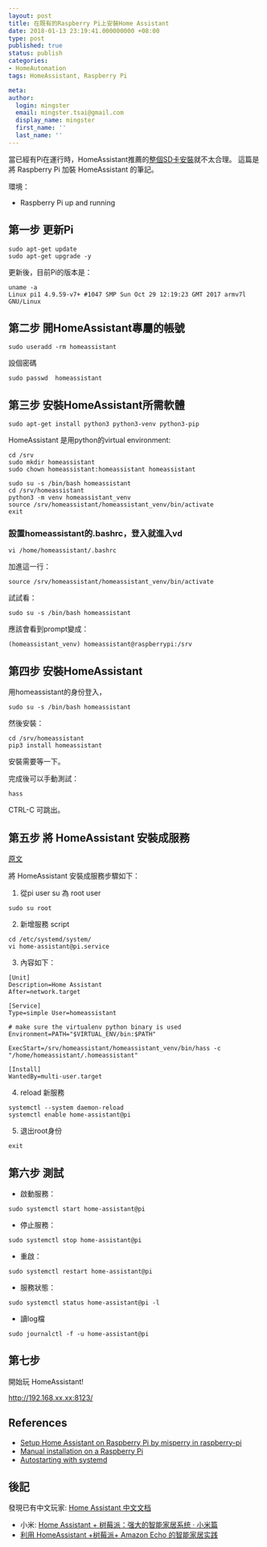 ```yaml
---
layout: post
title: 在既有的Raspberry Pi上安裝Home Assistant
date: 2018-01-13 23:19:41.000000000 +08:00
type: post
published: true
status: publish
categories:
- HomeAutomation
tags: HomeAssistant, Raspberry Pi

meta:
author:
  login: mingster
  email: mingster.tsai@gmail.com
  display_name: mingster
  first_name: ''
  last_name: ''
---
```


當已經有Pi在運行時，HomeAssistant推薦的[整個SD卡安裝](https://home-assistant.io/getting-started/)就不太合理。
這篇是將 Raspberry Pi 加裝 HomeAssistant 的筆記。

環境：
- Raspberry Pi up and running

## 第一步 更新Pi
```
sudo apt-get update
sudo apt-get upgrade -y
```
更新後，目前Pi的版本是：

```
uname -a
Linux pi1 4.9.59-v7+ #1047 SMP Sun Oct 29 12:19:23 GMT 2017 armv7l GNU/Linux
```

## 第二步 開HomeAssistant專屬的帳號
```
sudo useradd -rm homeassistant
```
設個密碼
```
sudo passwd  homeassistant
```

## 第三步 安裝HomeAssistant所需軟體
```
sudo apt-get install python3 python3-venv python3-pip
```

HomeAssistant 是用python的virtual environment:
```
cd /srv
sudo mkdir homeassistant
sudo chown homeassistant:homeassistant homeassistant

sudo su -s /bin/bash homeassistant
cd /srv/homeassistant
python3 -m venv homeassistant_venv
source /srv/homeassistant/homeassistant_venv/bin/activate
exit
```

### 設置homeassistant的.bashrc，登入就進入vd
```
vi /home/homeassistant/.bashrc
```
加進這一行：
```
source /srv/homeassistant/homeassistant_venv/bin/activate
```
試試看：

```
sudo su -s /bin/bash homeassistant
```
應該會看到prompt變成：
```
(homeassistant_venv) homeassistant@raspberrypi:/srv
```

## 第四步 安裝HomeAssistant
用homeassistant的身份登入，
```
sudo su -s /bin/bash homeassistant
```

然後安裝：
```
cd /srv/homeassistant
pip3 install homeassistant
```
安裝需要等一下。

完成後可以手動測試：
```
hass
```
CTRL-C 可跳出。

## 第五步 將 HomeAssistant 安裝成服務
[原文](https://home-assistant.io/docs/autostart/systemd/)

將 HomeAssistant 安裝成服務步驟如下：
1. 從pi user su 為 root user
```
sudo su root
```

2. 新增服務 script
```
cd /etc/systemd/system/
vi home-assistant@pi.service
```

3. 內容如下：

```
[Unit]
Description=Home Assistant
After=network.target

[Service]
Type=simple User=homeassistant

# make sure the virtualenv python binary is used
Environment=PATH="$VIRTUAL_ENV/bin:$PATH"

ExecStart=/srv/homeassistant/homeassistant_venv/bin/hass -c "/home/homeassistant/.homeassistant"

[Install]
WantedBy=multi-user.target
```

4. reload 新服務

```
systemctl --system daemon-reload
systemctl enable home-assistant@pi
```

5. 退出root身份
```
exit
```

## 第六步 測試
- 啟動服務：
```
sudo systemctl start home-assistant@pi
```

- 停止服務：
```
sudo systemctl stop home-assistant@pi
```

- 重啟：
```
sudo systemctl restart home-assistant@pi
```

- 服務狀態：
```
sudo systemctl status home-assistant@pi -l
```

- 讀log檔
```
sudo journalctl -f -u home-assistant@pi
```


## 第七步
開始玩 HomeAssistant!

http://192.168.xx.xx:8123/


## References
 - [Setup Home Assistant on Raspberry Pi by misperry in raspberry-pi](http://www.instructables.com/id/Setup-Home-Assistant-on-Raspberry-Pi/)
 - [Manual installation on a Raspberry Pi](https://home-assistant.io/docs/installation/raspberry-pi/)
 - [Autostarting with systemd](https://home-assistant.io/getting-started/autostart-systemd/)

## 後記
發現已有中文玩家: [Home Assistant 中文文档](https://home-assistant.cc)

- 小米: [Home Assistant + 树莓派：强大的智能家居系统 · 小米篇](https://sspai.com/post/40113)
- [利用 HomeAssistant +树莓派+ Amazon Echo 的智能家居实践](http://kittenyang.com/homeassistant_practice_03/)
